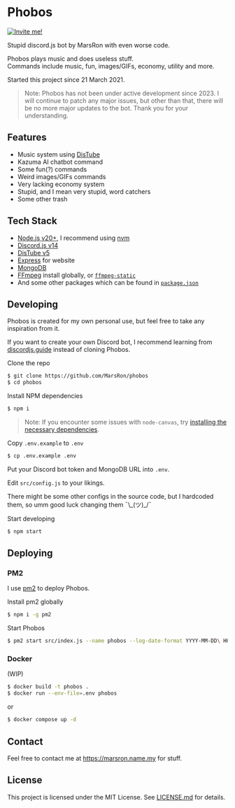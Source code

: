 # Phobos

[![Invite me!](https://img.shields.io/badge/Invite%20me!-%237289DA.svg?logo=discord&logoColor=white)](https://discord.com/oauth2/authorize?client_id=738252807525892139&scope=bot&permissions=8)

Stupid discord.js bot by MarsRon with even worse code.

Phobos plays music and does useless stuff.\
Commands include music, fun, images/GIFs, economy, utility and more.

Started this project since 21 March 2021.

> Note: Phobos has not been under active development since 2023. I will continue to patch any major issues, but other than that, there will be no more major updates to the bot. Thank you for your understanding.

## Features

- Music system using [DisTube](https://distube.js.org)
- Kazuma AI chatbot command
- Some fun(?) commands
- Weird images/GIFs commands
- Very lacking economy system
- Stupid, and I mean very stupid, word catchers
- Some other trash

## Tech Stack

- [Node.js v20+](https://nodejs.org/en), I recommend using [nvm](https://github.com/nvm-sh/nvm#readme)
- [Discord.js v14](https://github.com/discordjs/discord.js)
- [DisTube v5](https://github.com/skick1234/DisTube)
- [Express](https://expressjs.com) for website
- [MongoDB](https://www.mongodb.com)
- [FFmpeg](https://www.ffmpeg.org/) install globally, or [`ffmpeg-static`](https://www.npmjs.com/package/ffmpeg-static)
- And some other packages which can be found in [`package.json`](./package.json)

## Developing

Phobos is created for my own personal use, but feel free to take any inspiration from it.

If you want to create your own Discord bot, I recommend learning from [discordjs.guide](https://discordjs.guide) instead of cloning Phobos.

Clone the repo

```bash
$ git clone https://github.com/MarsRon/phobos
$ cd phobos
```

Install NPM dependencies

```bash
$ npm i
```
> Note: If you encounter some issues with `node-canvas`, try [installing the necessary dependencies](https://github.com/Automattic/node-canvas?tab=readme-ov-file#compiling).

Copy `.env.example` to `.env`

```bash
$ cp .env.example .env
```

Put your Discord bot token and MongoDB URL into `.env`.

Edit `src/config.js` to your likings.

There might be some other configs in the source code, but I hardcoded them, so umm good luck changing them ¯\\\_(ツ)\_/¯

Start developing

```bash
$ npm start
```

## Deploying

### PM2

I use [pm2](https://pm2.keymetrics.io/docs/usage/quick-start/) to deploy Phobos.

Install pm2 globally

```bash
$ npm i -g pm2
```

Start Phobos

```bash
$ pm2 start src/index.js --name phobos --log-date-format YYYY-MM-DD\ HH:mm:ss
```

### Docker

(WIP)

```bash
$ docker build -t phobos .
$ docker run --env-file=.env phobos
```

or

```bash
$ docker compose up -d
```

## Contact

Feel free to contact me at https://marsron.name.my for stuff.

## License

This project is licensed under the MIT License. See [LICENSE.md](https://github.com/MarsRon/phobos/blob/main/LICENSE.md) for details.
